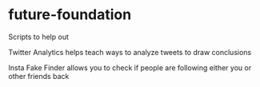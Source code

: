 # future-foundation
Scripts to help out

Twitter Analytics helps teach ways to analyze tweets to draw conclusions

Insta Fake Finder allows you to check if people are following either you or other friends back

